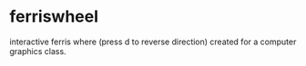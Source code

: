 # ferriswheel
interactive ferris where (press d to reverse direction) created for a computer graphics class.
